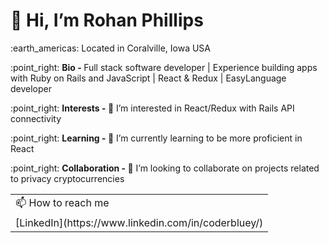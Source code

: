 <h1>👋 Hi, I’m Rohan Phillips</h1>
<p>:earth_americas: Located in Coralville, Iowa USA 

<p>:point_right: <b>Bio - </b>Full stack software developer | Experience building apps with Ruby on Rails and JavaScript | React & Redux | EasyLanguage developer</p>
<p>:point_right: <b>Interests - </b>👀 I’m interested in React/Redux with Rails API connectivity
<p>:point_right: <b>Learning - </b> 🌱 I’m currently learning to be more proficient in React
<p>:point_right: <b>Collaboration - </b> 💞️ I’m looking to collaborate on projects related to privacy cryptocurrencies
<table>
  <tr>
    <td>
      📫 How to reach me
    </td>
  </tr>
  <tr>
    <td>
      [LinkedIn](https://www.linkedin.com/in/coderbluey/)
    </td>
  </tr>
</table>

<!---
rohanphillips/rohanphillips is a ✨ special ✨ repository because its `README.md` (this file) appears on your GitHub profile.
You can click the Preview link to take a look at your changes.
--->
